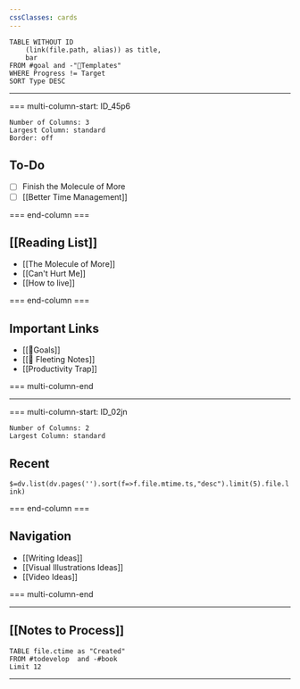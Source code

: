 ```yaml
---
cssClasses: cards
---
```

```dataview
TABLE WITHOUT ID
	(link(file.path, alias)) as title,
	bar
FROM #goal and -"📗Templates"
WHERE Progress != Target
SORT Type DESC
```

---

=== multi-column-start: ID_45p6
```column-settings
Number of Columns: 3
Largest Column: standard
Border: off
```

## To-Do
- [ ] Finish the Molecule of More
- [ ] [[Better Time Management]]

=== end-column ===
## [[Reading List]]

- [[The Molecule of More]]
- [[Can't Hurt Me]]
- [[How to live]]

=== end-column ===
## Important Links
- [[🎯Goals]]
- [[🍕 Fleeting Notes]]
- [[Productivity Trap]]

=== multi-column-end

---

=== multi-column-start: ID_02jn
```column-settings
Number of Columns: 2
Largest Column: standard
```
## Recent
`$=dv.list(dv.pages('').sort(f=>f.file.mtime.ts,"desc").limit(5).file.link)`

=== end-column ===
## Navigation
- [[Writing Ideas]]
- [[Visual Illustrations Ideas]]
- [[Video Ideas]]

=== multi-column-end

---
## [[Notes to Process]]
```dataview 
TABLE file.ctime as "Created" 
FROM #todevelop  and -#book
Limit 12
```
---

